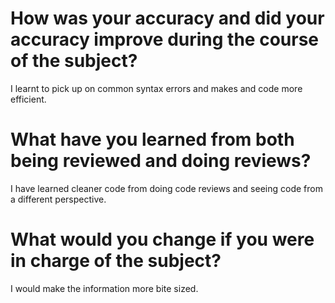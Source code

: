 # How was your accuracy and did your accuracy improve during the course of the subject?
I learnt to pick up on common syntax errors and makes and code more efficient.

# What have you learned from both being reviewed and doing reviews?
I have learned cleaner code from doing code reviews and seeing code from a different perspective.

# What would you change if you were in charge of the subject?
I would make the information more bite sized.
